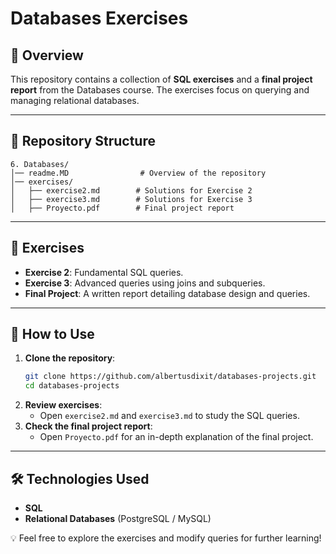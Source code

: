 # Databases Exercises

## 📌 Overview

This repository contains a collection of **SQL exercises** and a **final project report** from the Databases course. The exercises focus on querying and managing relational databases.

---

## 📂 Repository Structure

```
6. Databases/
│── readme.MD                # Overview of the repository
│── exercises/
│   ├── exercise2.md        # Solutions for Exercise 2
│   ├── exercise3.md        # Solutions for Exercise 3
│   ├── Proyecto.pdf        # Final project report
```

---

## 📝 Exercises

- **Exercise 2**: Fundamental SQL queries.
- **Exercise 3**: Advanced queries using joins and subqueries.
- **Final Project**: A written report detailing database design and queries.

---

## 🚀 How to Use

1. **Clone the repository**:
   ```bash
   git clone https://github.com/albertusdixit/databases-projects.git
   cd databases-projects
   ```
2. **Review exercises**:
   - Open `exercise2.md` and `exercise3.md` to study the SQL queries.
3. **Check the final project report**:
   - Open `Proyecto.pdf` for an in-depth explanation of the final project.

---

## 🛠️ Technologies Used

- **SQL**
- **Relational Databases** (PostgreSQL / MySQL)

💡 Feel free to explore the exercises and modify queries for further learning!

